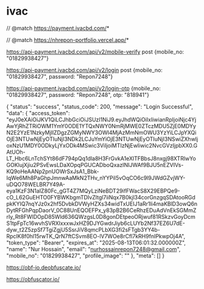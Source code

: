 # ivac
// @match        https://payment.ivacbd.com/*

// @match        https://nhrepon-portfolio.vercel.app/*

https://api-payment.ivacbd.com/api/v2/mobile-verify
post
{mobile_no: "01829938427"}


https://api-payment.ivacbd.com/api/v2/login
post
{mobile_no: "01829938427", password: "Repon7248"}


https://api-payment.ivacbd.com/api/v2/login-otp
{mobile_no: "01829938427", password: "Repon7248", otp: "818941"}

{
    "status": "success",
    "status_code": 200,
    "message": "Login Successful",
    "data": {
        "access_token": "eyJ0eXAiOiJKV1QiLCJhbGciOiJSUzI1NiJ9.eyJhdWQiOiIxIiwianRpIjoiNjc4YjAwYjRhZTRiOWM1YmY0ODE1YTQxNWY0NmRjMWE0ZTczMDU5ZjE0MDYyN2E2YzE1NzkyMjllZDgzZGMyNWY3OWI4MjAzMmNmOWU3YzYiLCJpYXQiOjE3NTUwNjEyOTIuNjI3NDk2LCJuYmYiOjE3NTUwNjEyOTIuNjI3NSwiZXhwIjoxNzU1MDY0ODkyLjYxODk4MSwic3ViIjoiMTIzNjEwIiwic2NvcGVzIjpbXX0.GAtUOh-LT_Hbc6LnTchSYt86dF794pQq1dla8H3FrGvkA1eXlTFBbsJ8nxgj98XTRlwYoGOKlujXjiu2PSvEwsLDaXOpqPGUCADboQxazINIJWAf9BJU5nEZVIVs-KQ9oHeAANp2pnUOWrSxJsA1_Bbk-IqWe6Mh8PaGhpJmnwAaMkN2THv_nYYPiI5vOqCO6c9l9JWdGZvjWY-uDQO78WELBR7Y49A-eya1KzF3N1aIZ80Fc_gGT4Z7MQyLziNeBDT29ifFWacS8X29EBPQe9-cO_L62GuEHTO0FYBWKbgmTDIvZItgl7iiNqx7B0kjl34corGnzgqSDAtooRGdpkKYIQ7nqYJz0x2hf5DvbkDVWyHZXs34widTxUEIJ1aRr1li4maKBlD3owQ6nDytRFGhPqpDaorV_0C88UnEQOEFPx_y83pB2B6CeRhzEDuAdVnEkSGMmZrIy_Rt8FWlDOpD85Wld636QWzgsL0D8gonDEtpeoORjwuf81RSkzvGoyDcmS1tpFpTc16wvhSVRXlxxxwJxHZ9DJYGwdrJiyb6cLUYb2Nf37EZ6U7dE-dyw_t2Z5zpSf7TgiZgjU5SsrJiV8qmcPLbXG3fi2sFTgb3YY4b-RpclK8f0hl15rwTK_QrN7ftCSvm8EO-lV7WOe8rCfl7kRH9fnIPkwpOj4A",
        "token_type": "Bearer",
        "expires_at": "2025-08-13T06:01:32.000000Z",
        "name": "Nur Hossain",
        "email": "nurhossainrepon7248@gmail.com",
        "mobile_no": "01829938427",
        "profile_image": ""
    },
    "meta": []
}


<link href="https://cdn.jsdelivr.net/npm/tailwindcss@2.2.19/dist/tailwind.min.css" rel="stylesheet">


https://obf-io.deobfuscate.io/

https://obfuscator.io/